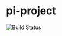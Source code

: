# pi-project
[![Build Status](http://ec2-18-232-148-80.compute-1.amazonaws.com/buildStatus/icon?job=pi-project)](http://ec2-18-232-148-80.compute-1.amazonaws.com/job/pi-project/)
